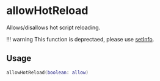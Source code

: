 # allowHotReload

Allows/disallows hot script reloading.

!!! warning
	This function is deprectaed, please use [setInfo](./setInfo.md).

## Usage

```lua
allowHotReload(boolean: allow)
```
